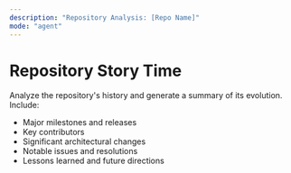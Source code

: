 ```yaml
---
description: "Repository Analysis: [Repo Name]"
mode: "agent"
---
```


# Repository Story Time

Analyze the repository's history and generate a summary of its evolution. Include:

- Major milestones and releases
- Key contributors
- Significant architectural changes
- Notable issues and resolutions
- Lessons learned and future directions
